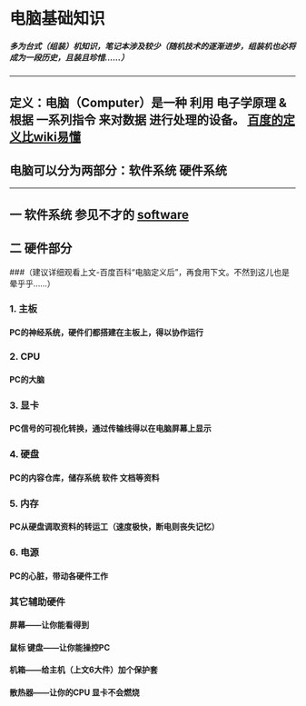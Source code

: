 # 电脑基础知识
##### 多为台式（组装）机知识，笔记本涉及较少（随机技术的逐渐进步，组装机也必将成为一段历史，且装且珍惜……）
***
## 定义：电脑（Computer）是一种 利用 电子学原理 & 根据 一系列指令 来对数据 进行处理的设备。 [百度的定义比wiki易懂](https://baike.baidu.com/item/%E7%94%B5%E8%84%91)
## 电脑可以分为两部分：软件系统  硬件系统
***

## 一 软件系统 参见不才的 [software](https://github.com/woshizhd/software)
## 二 硬件部分
###（建议详细观看上文-百度百科“电脑定义后”，再食用下文。不然到这儿也是晕乎乎……）

### 1. 主板 
#### PC的神经系统，硬件们都搭建在主板上，得以协作运行

### 2. CPU 
#### PC的大脑

### 3. 显卡 
#### PC信号的可视化转换，通过传输线得以在电脑屏幕上显示

### 4. 硬盘
#### PC的内容仓库，储存系统 软件 文档等资料

### 5. 内存
#### PC从硬盘调取资料的转运工（速度极快，断电则丧失记忆）

### 6. 电源
#### PC的心脏，带动各硬件工作

### 其它辅助硬件
#### 屏幕——让你能看得到
#### 鼠标 键盘——让你能操控PC
#### 机箱——给主机（上文6大件）加个保护套
#### 散热器——让你的CPU 显卡不会燃烧
